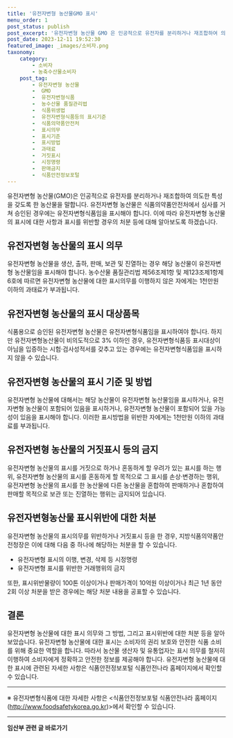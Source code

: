 ```yaml
---
title: '유전자변형 농산물GMO 표시'
menu_order: 1
post_status: publish
post_excerpt: '유전자변형 농산물 GMO 은 인공적으로 유전자를 분리하거나 재조합하여 의도한 특성을 갖도록 한 농산물을 말합니다. 유전자변형 농산물은 식품의약품안전처에서 심사를 거쳐 승인된 경우에는 유전자변형식품임을 표시해야 합니다. 이에 따라 유전자변형 농산물의 표시에 대한 사항과 표시를 위반할 경우의 처분 등에 대해 알아보도록 하겠습니다.'
post_date: 2023-12-11 19:52:30
featured_image: _images/소비자.png
taxonomy:
    category:
        - 소비자
        - 농축수산물소비자
    post_tag:
        - 유전자변형 농산물
        -  GMO
        -  유전자변형식품
        -  농수산물 품질관리법
        -  식품위생법
        -  유전자변형식품등의 표시기준
        -  식품의약품안전처
        -  표시의무
        -  표시기준
        -  표시방법
        -  과태료
        -  거짓표시
        -  시정명령
        -  판매금지
        -  식품안전정보포털
---
```



유전자변형 농산물(GMO)은 인공적으로 유전자를 분리하거나 재조합하여 의도한 특성을 갖도록 한 농산물을 말합니다. 유전자변형 농산물은 식품의약품안전처에서 심사를 거쳐 승인된 경우에는 유전자변형식품임을 표시해야 합니다. 이에 따라 유전자변형 농산물의 표시에 대한 사항과 표시를 위반할 경우의 처분 등에 대해 알아보도록 하겠습니다.

## 유전자변형 농산물의 표시 의무

유전자변형 농산물을 생산, 출하, 판매, 보관 및 진열하는 경우 해당 농산물이 유전자변형 농산물임을 표시해야 합니다. 농수산물 품질관리법 제56조제1항 및 제123조제1항제6호에 따르면 유전자변형 농산물에 대한 표시의무를 이행하지 않은 자에게는 1천만원 이하의 과태료가 부과됩니다.

## 유전자변형 농산물의 표시 대상품목

식품용으로 승인된 유전자변형 농산물은 유전자변형식품임을 표시하여야 합니다. 하지만 유전자변형농산물이 비의도적으로 3% 이하인 경우, 유전자변형식품등 표시대상이 아님을 입증하는 시험·검사성적서를 갖추고 있는 경우에는 유전자변형식품임을 표시하지 않을 수 있습니다.

## 유전자변형 농산물의 표시 기준 및 방법

유전자변형 농산물에 대해서는 해당 농산물이 유전자변형 농산물임을 표시하거나, 유전자변형 농산물이 포함되어 있음을 표시하거나, 유전자변형 농산물이 포함되어 있을 가능성이 있음을 표시해야 합니다. 이러한 표시방법을 위반한 자에게는 1천만원 이하의 과태료를 부과됩니다.

## 유전자변형 농산물의 거짓표시 등의 금지

유전자변형 농산물의 표시를 거짓으로 하거나 혼동하게 할 우려가 있는 표시를 하는 행위, 유전자변형 농산물의 표시를 혼동하게 할 목적으로 그 표시를 손상·변경하는 행위, 유전자변형 농산물의 표시를 한 농산물에 다른 농산물을 혼합하여 판매하거나 혼합하여 판매할 목적으로 보관 또는 진열하는 행위는 금지되어 있습니다.

## 유전자변형농산물 표시위반에 대한 처분

유전자변형 농산물의 표시의무를 위반하거나 거짓표시 등을 한 경우, 지방식품의약품안전청장은 이에 대해 다음 중 하나에 해당하는 처분을 할 수 있습니다.
- 유전자변형 표시의 이행, 변경, 삭제 등 시정명령
- 유전자변형 표시를 위반한 거래행위의 금지

또한, 표시위반물량이 100톤 이상이거나 판매가격이 10억원 이상이거나 최근 1년 동안 2회 이상 처분을 받은 경우에는 해당 처분 내용을 공표할 수 있습니다.

## 결론

유전자변형 농산물에 대한 표시 의무와 그 방법, 그리고 표시위반에 대한 처분 등을 알아보았습니다. 유전자변형 농산물에 대한 표시는 소비자의 권리 보호와 안전한 식품 소비를 위해 중요한 역할을 합니다. 따라서 농산물 생산자 및 유통업자는 표시 의무를 철저히 이행하여 소비자에게 정확하고 안전한 정보를 제공해야 합니다. 유전자변형 농산물에 대한 표시에 관련된 자세한 사항은 식품안전정보포털 식품안전나라 홈페이지에서 확인할 수 있습니다.

---

※ 유전자변형식품에 대한 자세한 사항은 <식품안전정보포털 식품안전나라 홈페이지(http://www.foodsafetykorea.go.kr)>에서 확인할 수 있습니다.
<!-- wp:separator -->
<hr class="wp-block-separator has-alpha-channel-opacity"/>
<!-- /wp:separator -->

<!-- wp:group {"backgroundColor":"base","layout":{"type":"constrained"}} -->
<div class="wp-block-group has-base-background-color has-background"><!-- wp:paragraph {"align":"center","fontSize":"medium"} -->
<p class="has-text-align-center has-large-font-size"><strong>임산부 관련 글 바로가기</strong></p>
<!-- /wp:paragraph -->


<!-- wp:latest-posts
{"categories":[{"id":22654,"count":19,"description":"","link":"https://uknowlaw.com/category/%ec%9e%84%ec%82%b0%eb%b6%80/","name":"임산부","slug":"임산부","taxonomy":"category","parent":0,"meta":[],"_links":{"self":[{"href":"https://uknowlaw.com/wp-json/wp/v2/categories/22654"}],"collection":[{"href":"https://uknowlaw.com/wp-json/wp/v2/categories"}],"about":[{"href":"https://uknowlaw.com/wp-json/wp/v2/taxonomies/category"}],"wp:post_type":[{"href":"https://uknowlaw.com/wp-json/wp/v2/posts?categories=22654"}],"curies":[{"name":"wp","href":"https://api.w.org/{rel}","templated":true}]}}],"postsToShow":100,"excerptLength":28,"postLayout":"grid","columns":2,"featuredImageAlign":"left","featuredImageSizeSlug":"large","fontSize":"small"} /--></div>
<!-- /wp:group -->